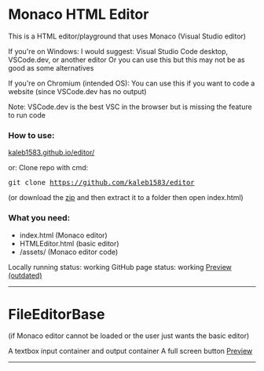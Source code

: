# Monaco HTML Editor
This is a HTML editor/playground that uses Monaco (Visual Studio editor)

If you're on Windows:
   I would suggest: Visual Studio Code desktop, VSCode.dev, or another editor
   Or you can use this but this may not be as good as some alternatives

If you're on Chromium (intended OS):
   You can use this if you want to code a website (since VSCode.dev has no output)

Note: VSCode.dev is the best VSC in the browser but is missing the feature to run code

### How to use:
[kaleb1583.github.io/editor/](https://kaleb1583.github.io/editor/)

or:
Clone repo with cmd:

<kbd>git clone https://github.com/kaleb1583/editor</kbd>

(or download the [zip](https://github.com/Kaleb1583/editor/archive/refs/heads/main.zip) and then extract it to a folder then open index.html)

### What you need:
- index.html (Monaco editor)
- HTMLEditor.html (basic editor)
- /assets/ (Monaco editor code)

Locally running status: working
GitHub page status: working
[Preview (outdated)](https://github.com/Kaleb1583/editor/blob/main/previews/WithMonaco.png)

---

# FileEditorBase
(if Monaco editor cannot be loaded or the user just wants the basic editor)

A textbox input container and output container
A full screen button
[Preview](https://github.com/Kaleb1583/editor/blob/main/p/WithoutMonaco.png)

---

